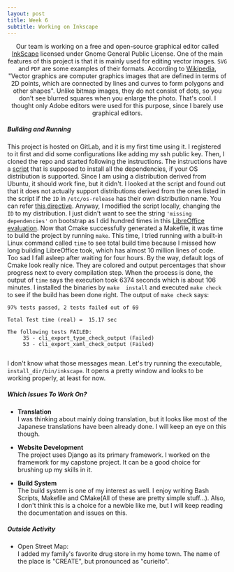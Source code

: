 ```yaml
---
layout: post
title: Week 6
subtitle: Working on Inkscape
---
```


[/]: # (SubTitle)
<p align="center">
    Our team is working on a free and open-source graphical editor called
    <a href="https://inkscape.org/">InkScape</a> licensed under Gnome General
    Public License. One of the main features of this project is that it is
    mainly used for editing vector images. <code>SVG</code> and <code>PDF</code>
    are some examples of their formats. According to <a href="https://en
    .wikipedia.org/wiki/Vector_graphics">Wikipedia</a>, "Vector graphics are
    computer graphics images that are defined in terms of 2D points, which are
    connected by lines and curves to form polygons and other shapes". Unlike
    bitmap images, they do not consist of dots, so you don't see blurred
    squares when you enlarge the photo. That's cool. I thought only Adobe
    editors were used for this purpose, since I barely use graphical editors.
</p>

[//]: # (Content)
##### Building and Running

This project is hosted on GitLab, and it is my first time using it. I registered 
to it first and did some configurations like adding my ssh public key. Then, I 
cloned the repo and started following the instructions. The instructions have a 
[script](
https://gitlab.com/inkscape/inkscape-ci-docker/raw/master/install_dependencies.sh) that is supposed to install all the dependencies, if 
your OS distribution is supported. Since I am using a distribution derived from 
Ubuntu, it should work fine, but it didn't. I looked at the script and found out 
that it does not actually support distributions derived from the ones 
listed in the script if the `ID` in `/etc/os-release` has their own distribution 
name. You can refer [this directive](
https://www.freedesktop.org/software/systemd/man/os-release.html). Anyway, I
modified the script locally, changing the `ID` to my distribution. I just didn't
want to see the string `'missing dependencies'` on bootstrap as I did hundred 
times in this [LibreOffice evaluation](
https://github.com/hunter-college-ossd-spr-2020/project-evaluation/blob/master/libreoffice_evaluation.md). Now that Cmake 
successfully generated a Makefile, it was time to build the project by running 
`make`. This time, I tried running with a built-in Linux command called `time` 
to see total build time because I missed how long building LibreOffice took, 
which has almost 10 million lines of code. Too sad I fall asleep after 
waiting for four hours. By the way, default logs of Cmake look really nice. They 
are colored and output percentages that show progress next to every compilation
step. When the process is done, the output of `time` says the execution took 
6374 seconds which is about 106 minutes. I installed the binaries by `make 
install` and executed `make check` to see if the build has been done right. The 
output of `make check` says:
```text
97% tests passed, 2 tests failed out of 69

Total Test time (real) =  15.17 sec

The following tests FAILED:
	 35 - cli_export_type_check_output (Failed)
	 53 - cli_export_xaml_check_output (Failed)
 
```
I don't know what those messages mean. Let's try running the executable,
`install_dir/bin/inkscape`. It opens a pretty window and looks to be working 
properly, at least for now.


##### Which Issues To Work On?

- **Translation**  
I was thinking about mainly doing translation, but it looks like most of the
Japanese translations have been already done. I will keep an eye on this though.
 
- **Website Development**  
The project uses Django as its primary framework. I worked on the framework
for my capstone project. It can be a good choice for brushing up my skills in 
it.

- **Build System**  
The build system is one of my interest as well. I enjoy writing Bash Scripts,
Makefile and CMake(All of these are pretty simple stuff...). Also, I don't think
this is a choice for a newbie like me, but I will keep reading the documentation 
and issues on this.


##### Outside Activity

- Open Street Map:  
I added my family's favorite drug store in my home town. The name of the place
is "CREATE", but pronounced as "curieito".


